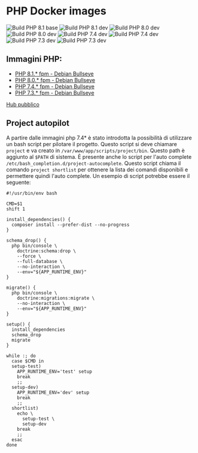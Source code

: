 PHP Docker images
=====

![Build PHP 8.1 base](https://github.com/matiux/docker-php/actions/workflows/php-fpm-81-bullseye-base.yml/badge.svg)
![Build PHP 8.1 dev](https://github.com/matiux/docker-php/actions/workflows/php-fpm-81-bullseye-dev.yml/badge.svg)
![Build PHP 8.0 dev](https://github.com/matiux/docker-php/actions/workflows/php-fpm-80-bullseye-base.yml/badge.svg)
![Build PHP 8.0 dev](https://github.com/matiux/docker-php/actions/workflows/php-fpm-80-bullseye-dev.yml/badge.svg)
![Build PHP 7.4 dev](https://github.com/matiux/docker-php/actions/workflows/php-fpm-74-bullseye-base.yml/badge.svg)
![Build PHP 7.4 dev](https://github.com/matiux/docker-php/actions/workflows/php-fpm-74-bullseye-dev.yml/badge.svg)
![Build PHP 7.3 dev](https://github.com/matiux/docker-php/actions/workflows/php-fpm-73-bullseye-base.yml/badge.svg)
![Build PHP 7.3 dev](https://github.com/matiux/docker-php/actions/workflows/php-fpm-73-bullseye-dev.yml/badge.svg)

## Immagini PHP:
* [PHP 8.1.* fpm - Debian Bullseye](php/debian/bullseye/8.1/fpm)
* [PHP 8.0.* fpm - Debian Bullseye](php/debian/bullseye/8.0/fpm)
* [PHP 7.4.* fpm - Debian Bullseye](php/debian/bullseye/7.4/fpm)
* [PHP 7.3.* fpm - Debian Bullseye](php/debian/bullseye/7.3/fpm)

[Hub pubblico](https://hub.docker.com/r/matiux/php/tags?page=1&ordering=last_updated)

## Project autopilot

A partire dalle immagini php 7.4* è stato introdotta la possibilità di utilizzare un bash script per pilotare il progetto.
Questo script si deve chiamare `project` e va creato in `/var/www/app/scripts/project/bin`. Questo path è aggiunto al `$PATH`
di sistema. È presente anche lo script per l'auto complete `/etc/bash_completion.d/project-autocomplete`. Questo script chiama
il comando `project shortlist` per ottenere la lista dei comandi disponibili e permettere quindi l'auto complete. Un esempio di 
script potrebbe essere il seguente:

```shell
#!/usr/bin/env bash

CMD=$1
shift 1

install_dependencies() {
  composer install --prefer-dist --no-progress
}

schema_drop() {
  php bin/console \
    doctrine:schema:drop \
    --force \
    --full-database \
    --no-interaction \
    --env="${APP_RUNTIME_ENV}"
}

migrate() {
  php bin/console \
    doctrine:migrations:migrate \
    --no-interaction \
    --env="${APP_RUNTIME_ENV}"
}

setup() {
  install_dependencies
  schema_drop
  migrate
}

while :; do
  case $CMD in
  setup-test)
    APP_RUNTIME_ENV='test' setup
    break
    ;;
  setup-dev)
    APP_RUNTIME_ENV='dev' setup
    break
    ;;
  shortlist)
    echo \
      setup-test \
      setup-dev
    break
    ;;
  esac
done
```